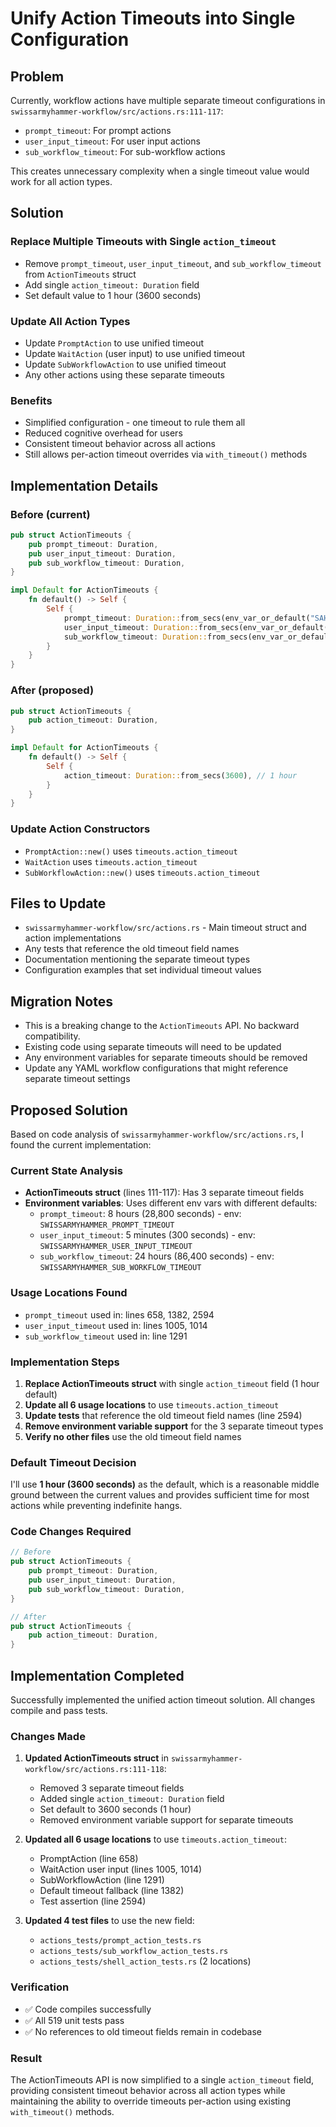 # Unify Action Timeouts into Single Configuration

## Problem

Currently, workflow actions have multiple separate timeout configurations in `swissarmyhammer-workflow/src/actions.rs:111-117`:
- `prompt_timeout`: For prompt actions
- `user_input_timeout`: For user input actions
- `sub_workflow_timeout`: For sub-workflow actions

This creates unnecessary complexity when a single timeout value would work for all action types.

## Solution

### Replace Multiple Timeouts with Single `action_timeout`
- Remove `prompt_timeout`, `user_input_timeout`, and `sub_workflow_timeout` from `ActionTimeouts` struct
- Add single `action_timeout: Duration` field
- Set default value to 1 hour (3600 seconds)

### Update All Action Types
- Update `PromptAction` to use unified timeout
- Update `WaitAction` (user input) to use unified timeout
- Update `SubWorkflowAction` to use unified timeout
- Any other actions using these separate timeouts

### Benefits
- Simplified configuration - one timeout to rule them all
- Reduced cognitive overhead for users
- Consistent timeout behavior across all actions
- Still allows per-action timeout overrides via `with_timeout()` methods

## Implementation Details

### Before (current)
```rust
pub struct ActionTimeouts {
    pub prompt_timeout: Duration,
    pub user_input_timeout: Duration,
    pub sub_workflow_timeout: Duration,
}

impl Default for ActionTimeouts {
    fn default() -> Self {
        Self {
            prompt_timeout: Duration::from_secs(env_var_or_default("SAH_PROMPT_TIMEOUT_SECONDS", 300)),
            user_input_timeout: Duration::from_secs(env_var_or_default("SAH_USER_INPUT_TIMEOUT_SECONDS", 300)),
            sub_workflow_timeout: Duration::from_secs(env_var_or_default("SAH_SUB_WORKFLOW_TIMEOUT_SECONDS", 900)),
        }
    }
}
```

### After (proposed)
```rust
pub struct ActionTimeouts {
    pub action_timeout: Duration,
}

impl Default for ActionTimeouts {
    fn default() -> Self {
        Self {
            action_timeout: Duration::from_secs(3600), // 1 hour
        }
    }
}
```

### Update Action Constructors
- `PromptAction::new()` uses `timeouts.action_timeout`
- `WaitAction` uses `timeouts.action_timeout`
- `SubWorkflowAction::new()` uses `timeouts.action_timeout`

## Files to Update

- `swissarmyhammer-workflow/src/actions.rs` - Main timeout struct and action implementations
- Any tests that reference the old timeout field names
- Documentation mentioning the separate timeout types
- Configuration examples that set individual timeout values

## Migration Notes

- This is a breaking change to the `ActionTimeouts` API. No backward compatibility.
- Existing code using separate timeouts will need to be updated
- Any environment variables for separate timeouts should be removed
- Update any YAML workflow configurations that might reference separate timeout settings


## Proposed Solution

Based on code analysis of `swissarmyhammer-workflow/src/actions.rs`, I found the current implementation:

### Current State Analysis
- **ActionTimeouts struct** (lines 111-117): Has 3 separate timeout fields
- **Environment variables**: Uses different env vars with different defaults:
  - `prompt_timeout`: 8 hours (28,800 seconds) - env: `SWISSARMYHAMMER_PROMPT_TIMEOUT`
  - `user_input_timeout`: 5 minutes (300 seconds) - env: `SWISSARMYHAMMER_USER_INPUT_TIMEOUT` 
  - `sub_workflow_timeout`: 24 hours (86,400 seconds) - env: `SWISSARMYHAMMER_SUB_WORKFLOW_TIMEOUT`

### Usage Locations Found
- `prompt_timeout` used in: lines 658, 1382, 2594
- `user_input_timeout` used in: lines 1005, 1014
- `sub_workflow_timeout` used in: line 1291

### Implementation Steps

1. **Replace ActionTimeouts struct** with single `action_timeout` field (1 hour default)
2. **Update all 6 usage locations** to use `timeouts.action_timeout`
3. **Update tests** that reference the old timeout field names (line 2594)
4. **Remove environment variable support** for the 3 separate timeout types
5. **Verify no other files** use the old timeout field names

### Default Timeout Decision
I'll use **1 hour (3600 seconds)** as the default, which is a reasonable middle ground between the current values and provides sufficient time for most actions while preventing indefinite hangs.

### Code Changes Required
```rust
// Before
pub struct ActionTimeouts {
    pub prompt_timeout: Duration,
    pub user_input_timeout: Duration, 
    pub sub_workflow_timeout: Duration,
}

// After  
pub struct ActionTimeouts {
    pub action_timeout: Duration,
}
```
## Implementation Completed

Successfully implemented the unified action timeout solution. All changes compile and pass tests.

### Changes Made

1. **Updated ActionTimeouts struct** in `swissarmyhammer-workflow/src/actions.rs:111-118`:
   - Removed 3 separate timeout fields
   - Added single `action_timeout: Duration` field
   - Set default to 3600 seconds (1 hour)
   - Removed environment variable support for separate timeouts

2. **Updated all 6 usage locations** to use `timeouts.action_timeout`:
   - PromptAction (line 658)
   - WaitAction user input (lines 1005, 1014) 
   - SubWorkflowAction (line 1291)
   - Default timeout fallback (line 1382)
   - Test assertion (line 2594)

3. **Updated 4 test files** to use the new field:
   - `actions_tests/prompt_action_tests.rs`
   - `actions_tests/sub_workflow_action_tests.rs` 
   - `actions_tests/shell_action_tests.rs` (2 locations)

### Verification

- ✅ Code compiles successfully
- ✅ All 519 unit tests pass
- ✅ No references to old timeout fields remain in codebase

### Result

The ActionTimeouts API is now simplified to a single `action_timeout` field, providing consistent timeout behavior across all action types while maintaining the ability to override timeouts per-action using existing `with_timeout()` methods.